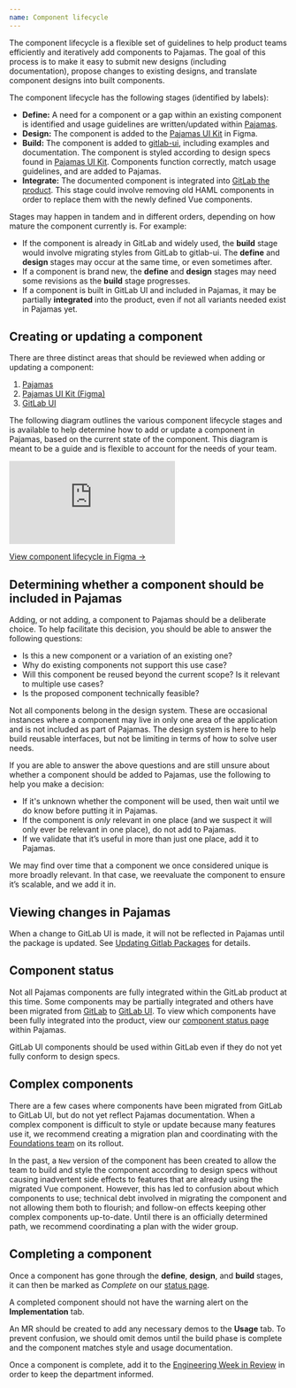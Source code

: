 ```yaml
---
name: Component lifecycle
---
```


The component lifecycle is a flexible set of guidelines to help product teams efficiently and iteratively add components to Pajamas. The goal of this process is to make it easy to submit new designs (including documentation), propose changes to existing designs, and translate component designs into built components.

The component lifecycle has the following stages (identified by labels):

- **Define:** A need for a component or a gap within an existing component is identified and usage guidelines are written/updated within [Pajamas](https://gitlab.com/gitlab-org/gitlab-services/design.gitlab.com). <span class="app-styles"><gl-label background-color="#8C73A1" title="pajamas::define" scoped /></span>
- **Design:** The component is added to the [Pajamas UI Kit](https://www.figma.com/file/qEddyqCrI7kPSBjGmwkZzQ/Pajamas-UI-Kit) in Figma. <span class="app-styles"><gl-label background-color="#7CA189" title="pajamas::design" scoped /></span>
- **Build:** The component is added to [gitlab-ui](https://gitlab.com/gitlab-org/gitlab-ui), including examples
  and documentation. The component is styled according to design specs found
  in [Pajamas UI Kit](https://www.figma.com/file/qEddyqCrI7kPSBjGmwkZzQ/Pajamas-UI-Kit).
  Components function correctly, match usage guidelines, and are added to Pajamas. <span class="app-styles"><gl-label background-color="#6787BB" title="pajamas::build" scoped /></span>
- **Integrate:** The documented component is integrated into [GitLab the
  product](https://gitlab.com/gitlab-org/gitlab). This stage could involve removing old HAML components
  in order to replace them with the newly defined Vue components. <span class="app-styles"><gl-label background-color="#A17A73" title="pajamas::integrate" scoped /></span>

Stages may happen in tandem and in different orders, depending on how mature the component currently
is. For example:

- If the component is already in GitLab and widely used, the **build** stage would involve
 migrating styles from GitLab to gitlab-ui. The **define** and **design** stages may occur at the same time, or even sometimes after.
- If a component is brand new, the **define** and **design** stages may need some revisions as the
  **build** stage progresses.
- If a component is built in GitLab UI and included in Pajamas, it may be partially
  **integrated** into the product, even if not all variants needed exist in Pajamas yet.

## Creating or updating a component

There are three distinct areas that should be reviewed when adding or updating a component:

1. [Pajamas](https://gitlab.com/gitlab-org/gitlab-services/design.gitlab.com)
1. [Pajamas UI Kit (Figma)](https://www.figma.com/file/qEddyqCrI7kPSBjGmwkZzQ/Pajamas-UI-Kit)
1. [GitLab UI](https://gitlab.com/gitlab-org/gitlab-ui)

The following diagram outlines the various component lifecycle stages and is available to help
determine how to add or update a component in Pajamas, based on the current state
of the component. This diagram is meant to be a guide and is flexible to account for the needs
of your team.

<div class="figma-embed" aria-label="Component lifecycle diagram depicting the various stages of contributing to Pajamas." role="img">
  <iframe frameborder="0" src="https://www.figma.com/embed?embed_host=share&url=https%3A%2F%2Fwww.figma.com%2Ffile%2Fsd0mmLWaejswQUSJ3ei3kj%2FComponent-Lifecycle%3Fnode-id%3D77%253A2122" allowfullscreen></iframe>
</div>

[View component lifecycle in Figma →](https://www.figma.com/file/sd0mmLWaejswQUSJ3ei3kj/Component-Lifecycle?node-id=77%3A2122)

## Determining whether a component should be included in Pajamas

Adding, or not adding, a component to Pajamas should be a deliberate choice. To
help facilitate this decision, you should be able to answer the following questions:

- Is this a new component or a variation of an existing one?
- Why do existing components not support this use case?
- Will this component be reused beyond the current scope? Is it relevant to multiple
  use cases?
- Is the proposed component technically feasible?

Not all components belong in the design system. These are occasional instances
where a component may live in only one area of the application and is not included
as part of Pajamas. The design system is here to help build reusable interfaces,
but not be limiting in terms of how to solve user needs.

If you are able to answer the above questions and are still unsure about whether
a component should be added to Pajamas, use the following to help you make a
decision:

- If it's unknown whether the component will be used, then wait until we do know
  before putting it in Pajamas.
- If the component is _only_ relevant in one place (and we suspect it will only
  ever be relevant in one place), do not add to Pajamas.
- If we validate that it’s useful in more than just one place, add it to Pajamas.

We may find over time that a component we once considered unique is more broadly
relevant. In that case, we reevaluate the component to ensure it’s scalable, and
we add it in.

## Viewing changes in Pajamas

When a change to GitLab UI is made, it will not be reflected in
Pajamas until the package is updated. See 
[Updating Gitlab Packages](https://gitlab.com/gitlab-org/gitlab-ui/-/blob/main/doc/updating-gitlab-ui-packages.md) for details.

## Component status

Not all Pajamas components are fully integrated within the GitLab product at this 
time. Some components may be partially integrated and others have been migrated 
from [GitLab](https://gitlab.com/gitlab-org/gitlab) to [GitLab UI](https://gitlab.com/gitlab-org/gitlab-ui). 
To view which components have been fully integrated into the product, view our 
[component status page](https://design.gitlab.com/components/status) within Pajamas.

GitLab UI components should be used within GitLab even if they do not yet fully 
conform to design specs.

## Complex components

There are a few cases where components have been migrated from GitLab to
GitLab UI, but do not yet reflect Pajamas documentation. When a complex component
is difficult to style or update because many features use it, we recommend creating a migration plan and coordinating with the [Foundations team](https://about.gitlab.com/company/team/?department=fe-ux-foundations-team) on its rollout.

In the past, a `New` version of the component has been created to allow the team to build and
style the component according to design specs without causing inadvertent side effects to features
that are already using the migrated Vue component. However, this has led to confusion about which components to use; technical debt involved in migrating the component and not allowing them both to flourish; and follow-on effects keeping other complex components up-to-date. Until there is an officially determined path, we recommend coordinating a plan with the wider group.

## Completing a component

Once a component has gone through the **define**, **design**, and **build** stages,
it can then be marked as _Complete_ on our [status page](https://design.gitlab.com/components/status).

A completed component should not have the warning alert on the **Implementation** tab.

An MR should be created to add any necessary demos to the **Usage** tab. To prevent confusion, we should omit demos until the build phase is complete and the component matches style and usage documentation.

Once a component is complete, add it to the [Engineering Week in Review](https://docs.google.com/document/d/1Oglq0-rLbPFRNbqCDfHT0-Y3NkVEiHj6UukfYijHyUs/edit)
in order to keep the department informed.
